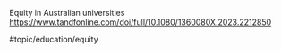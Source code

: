 Equity in Australian universities
https://www.tandfonline.com/doi/full/10.1080/1360080X.2023.2212850

#topic/education/equity 